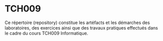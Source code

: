 # TCH009
Ce répertoire (repository) constitue les artéfacts et les démarches des laboratoires, des exercices ainsi que des travaux pratiques effectués dans le cadre du cours TCH009 Informatique.

